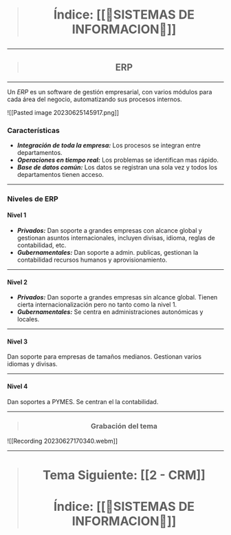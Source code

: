 > # <p align = "center">Índice: [[📒SISTEMAS DE INFORMACION📒]]</p>
---
> ## <p align = "center">ERP</p>
---
Un *ERP* es un software de gestión empresarial, con varios módulos para cada área del negocio, automatizando sus procesos internos.

![[Pasted image 20230625145917.png]]

### Características
- ***Integración de toda la empresa:*** Los procesos se integran entre departamentos.
- ***Operaciones en tiempo real:*** Los problemas se identifican mas rápido.
- ***Base de datos común:*** Los datos se registran una sola vez y todos los departamentos tienen acceso.

---
### Niveles de ERP

#### Nivel 1
- ***Privados:*** Dan soporte a grandes empresas con alcance global y gestionan asuntos internacionales, incluyen divisas, idioma, reglas de contabilidad, etc.
- ***Gubernamentales:*** Dan soporte a admin. publicas, gestionan la contabilidad recursos humanos y aprovisionamiento.

---
#### Nivel 2
- ***Privados:***  Dan soporte a grandes empresas sin alcance global. Tienen cierta internacionalización pero no tanto como la nivel 1.
- ***Gubernamentales:*** Se centra en administraciones autonómicas y locales.

---
#### Nivel 3
Dan soporte para empresas de tamaños medianos. Gestionan varios idiomas y divisas.

---
#### Nivel 4
Dan soportes a PYMES. Se centran el la contabilidad.

---
> ### <p align = "center">Grabación del tema</p>

![[Recording 20230627170340.webm]]





---



> # <p align = "center"> Tema Siguiente: [[2 - CRM]]</p>
> # <p align = "center">Índice: [[📒SISTEMAS DE INFORMACION📒]]</p>